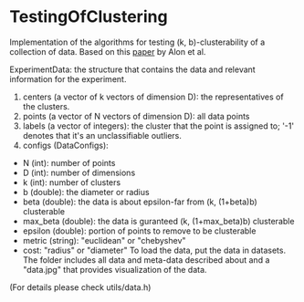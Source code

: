 # TestingOfClustering

Implementation of the algorithms for testing (k, b)-clusterability of a collection of data. 
Based on this [paper](https://doi.org/10.1137/S0036144503437178) by Alon et al.

ExperimentData: the structure that contains the data and relevant information for the experiment.
1. centers (a vector of k vectors of dimension D): the representatives of the clusters.
2. points (a vector of N vectors of dimension D): all data points 
3. labels (a vector of integers): the cluster that the point is assigned to; '-1' denotes that it's an unclassifiable outliers.
4. configs (DataConfigs): 
* N (int): number of points 
* D (int): number of dimensions
* k (int): number of clusters
* b (double): the diameter or radius
* beta (double): the data is about epsilon-far from (k, (1+beta)b) clusterable
* max_beta (double): the data is guranteed (k, (1+max_beta)b) clusterable
* epsilon (double): portion of points to remove to be clusterable 
* metric (string): "euclidean" or "chebyshev"
* cost: "radius" or "diameter"
To load the data, put the data in datasets. The folder includes all data and meta-data described about and a "data.jpg" that provides visualization of the data.

(For details please check utils/data.h)
